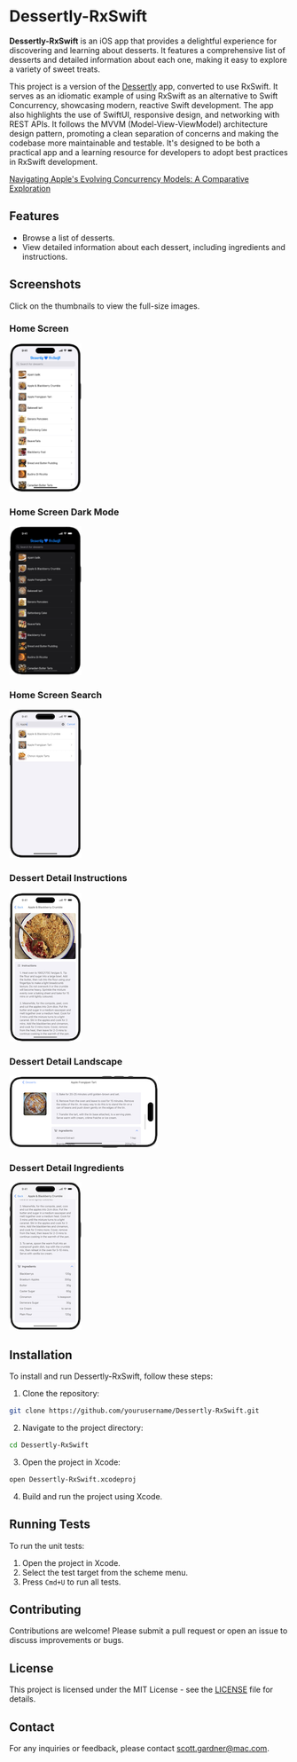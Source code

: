 # Dessertly-RxSwift

**Dessertly-RxSwift** is an iOS app that provides a delightful experience for discovering and learning about desserts. It features a comprehensive list of desserts and detailed information about each one, making it easy to explore a variety of sweet treats.

This project is a version of the [Dessertly](https://github.com/scotteg/Dessertly) app, converted to use RxSwift. It serves as an idiomatic example of using RxSwift as an alternative to Swift Concurrency, showcasing modern, reactive Swift development. The app also highlights the use of SwiftUI, responsive design, and networking with REST APIs. It follows the MVVM (Model-View-ViewModel) architecture design pattern, promoting a clean separation of concerns and making the codebase more maintainable and testable. It's designed to be both a practical app and a learning resource for developers to adopt best practices in RxSwift development.

[Navigating Apple's Evolving Concurrency Models: A Comparative Exploration](https://www.linkedin.com/pulse/navigating-apples-evolving-concurrency-models-tale-two-scott-gardner-lwmqc/)

## Features

- Browse a list of desserts.
- View detailed information about each dessert, including ingredients and instructions.

## Screenshots

Click on the thumbnails to view the full-size images.

### Home Screen
[![Home Screen](Images/home-screen-thumbnail.png)](Images/home-screen.png)

### Home Screen Dark Mode
[![Home Screen](Images/home-screen-dark-thumbnail.png)](Images/home-screen-dark.png)

### Home Screen Search
[![Home Screen Search](Images/home-screen-search-thumbnail.png)](Images/home-screen-search.png)

### Dessert Detail Instructions
[![Dessert Detail Instructions](Images/dessert-detail-instructions-thumbnail.png)](Images/dessert-detail-instructions.png)

### Dessert Detail Landscape
[![Dessert Detail Instructions](Images/dessert-detail-landscape-thumbnail.png)](Images/dessert-detail-landscape.png)

### Dessert Detail Ingredients
[![Dessert Detail Ingredients](Images/dessert-detail-ingredients-thumbnail.png)](Images/dessert-detail-ingredients.png)

## Installation

To install and run Dessertly-RxSwift, follow these steps:

1. Clone the repository:
```bash
git clone https://github.com/yourusername/Dessertly-RxSwift.git
```

2. Navigate to the project directory:
```bash
cd Dessertly-RxSwift
```

3. Open the project in Xcode:
```bash
open Dessertly-RxSwift.xcodeproj
```

4. Build and run the project using Xcode.

## Running Tests

To run the unit tests:

1. Open the project in Xcode.
2. Select the test target from the scheme menu.
3. Press `Cmd+U` to run all tests.

## Contributing

Contributions are welcome! Please submit a pull request or open an issue to discuss improvements or bugs.

## License

This project is licensed under the MIT License - see the [LICENSE](LICENSE.md) file for details.

## Contact

For any inquiries or feedback, please contact [scott.gardner@mac.com](mailto:scott.gardner@mac.com?subject=Dessertly-RxSwift%20app).
